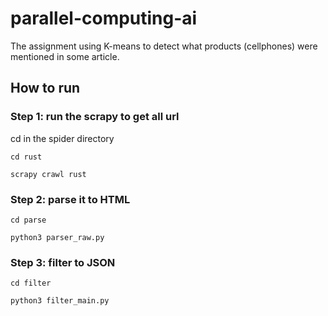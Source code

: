 # parallel-computing-ai
The assignment using K-means to detect what products (cellphones) were mentioned in some article.

## How to run
### Step 1: run the scrapy to get all url
cd in the spider directory

```
cd rust
```

```
scrapy crawl rust
```

### Step 2: parse it to HTML

```
cd parse
```

```
python3 parser_raw.py
```

### Step 3: filter to JSON

```
cd filter
```

```
python3 filter_main.py
```